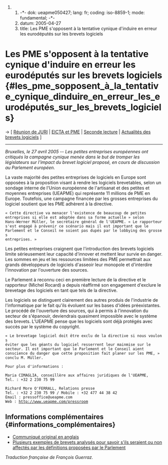 1.  1.  -\*- dok: ueapme050427; lang: fr; coding: iso-8859-1; mode:
        fundamental; -\*-
    2.  datum: 2005-04-27
    3.  title: Les PME s\'opposent à la tentative cynique d\'induire en
        erreur les eurodéputés sur les brevets logiciels

# Les PME s\'opposent à la tentative cynique d\'induire en erreur les eurodéputés sur les brevets logiciels {#les_pme_sopposent_à_la_tentative_cynique_dinduire_en_erreur_les_eurodéputés_sur_les_brevets_logiciels}

-\> \[ [ Réunion de JURI](JuriPr050421Fr "wikilink") \| [ EICTA et
PME](EictaSme050425Fr "wikilink") \| [Seconde
lecture](http://www.ffii.fr/Travail-parlementaire-europeen-sur-les-brevets-logiciels-en-2005 "wikilink")
\| [ Actualités des brevets logiciels](SwpatcninoFr "wikilink") \]

------------------------------------------------------------------------

*Bruxelles, le 27 avril 2005 \-- Les petites entreprises européennes ont
critiqués la campagne cynique menée dans le but de tromper les
législateurs sur l\'impact du brevet logiciel proposé, en cours de
discussion au Parlement européen.*

La vaste majorité des petites entreprises de logiciels en Europe sont
opposées à la proposition visant à rendre les logiciels brevetables,
selon un sondage interne de l\'Union européenne de l\'artisanat et des
petites et moyennes entreprises (UEAPME) qui représente 11 millions de
PME en Europe. Toutefois, une campagne financée par les grosses
entreprises du logiciel soutient que les PME adhèrent à la directive.

`« Cette directive va menacer l'existence de beaucoup de petites`\
`entreprises si elle est adoptée dans sa forme actuelle » selon`\
`Hans-Werner Müller, le secrétaire général de l'UEAPME. « Le rapporteur`\
`s'est engagé à prévenir ce scénario mais il est important que le`\
`Parlement et le Conseil ne soient pas dupés par le lobbying des grosses`\
`entreprises. »`

Les petites entreprises craignent que l\'introduction des brevets
logiciels limite sérieusement leur capacité d\'innover et mettent leur
survie en danger. Les sommes en jeu et les ressources limitées des PME
permettrait aux grands développeurs de logiciels d\'asseoir leur
monopole et d\'interdire l\'innovation par l\'ouverture des sources.

Le Parlement à reconnu ceci en première lecture de la directive et le
rapporteur (Michel Rocard) a depuis réaffirmé son engagement d\'exclure
le brevetage des logiciels en tant que tels de la directive.

Les logiciels se distinguent clairement des autres produis de
l\'industrie de l\'informatique par le fait qu\'ils évoluent sur les
bases d\'idées préexistantes. Le procédé de l\'ouverture des sources,
qui à permis à l\'innovation du secteur de s\'épanouir, deviendrais
quasiment impossible avec le système des brevets. L\'UEAPME pense que
les logiciels sont déjà protégés avec succès par le système du
copyright.

`« Le brevetage logiciel doit être exclu de la directive si nous voulons`\
`éviter que les géants du logiciel resserrent leur mainmise sur le`\
`secteur. Il est important que le Parlement et le Conseil aient`\
`conscience du danger que cette proposition fait planer sur les PME, »`\
`conclu M. Müller.`

`Pour plus d'informations :`

`Maria CIMAGLIA, conseillère aux affaires juridiques de l'UEAPME,`\
`Tel. : +32 2 230 75 99`

`Richard More O'FERRALL, Relations presse`\
`Tel. : +32 2 230 75 99 / Mobile : +32 477 44 38 42`\
`Email : pressoffice@ueapme.com`\
`Web : `[`http://www.ueapme.com/pressroom`](http://www.ueapme.com/pressroom)

## Informations complémentaires {#informations_complémentaires}

-   [Communiqué original en
    anglais](http://www.ueapme.org/docs/press_releases/pr_2005/050427_CIIcampaign.pdf "wikilink")
-   [Plusieurs exemples de brevets analysés pour savoir s\'ils seraient
    ou non affectés par les définitions proposées par le
    Parlement](http://swpat.ffii.org/log/05/eictasme04/#pikta "wikilink")

*Traduction française de François Guerraz.*
